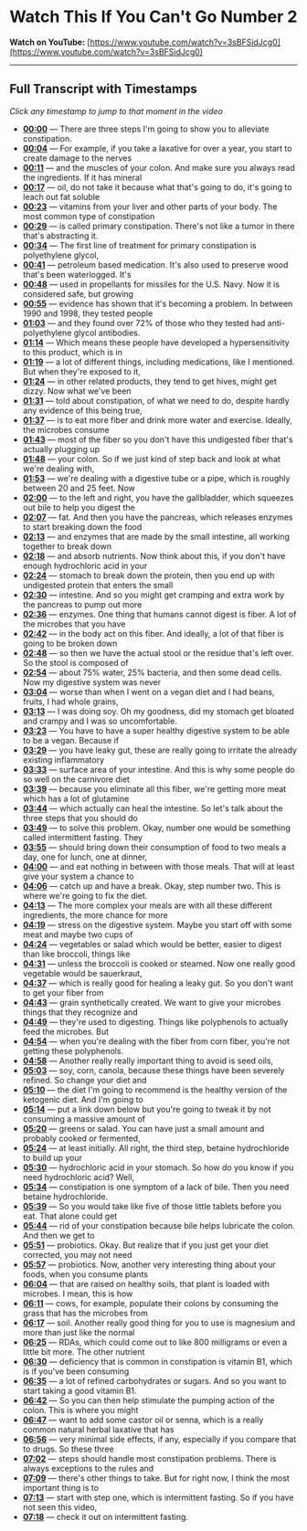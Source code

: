 # Watch This If You Can't Go Number 2

**Watch on YouTube:** [https://www.youtube.com/watch?v=3sBFSidJcg0](https://www.youtube.com/watch?v=3sBFSidJcg0)

---

## Full Transcript with Timestamps

*Click any timestamp to jump to that moment in the video*

- **[00:00](https://www.youtube.com/watch?v=3sBFSidJcg0&t=0s)** — There are three steps I'm going to show you to alleviate constipation.
- **[00:04](https://www.youtube.com/watch?v=3sBFSidJcg0&t=4s)** — For example, if you take a laxative for over a year, you start to create damage to the nerves
- **[00:11](https://www.youtube.com/watch?v=3sBFSidJcg0&t=11s)** — and the muscles of your colon. And make sure you always read the ingredients. If it has mineral
- **[00:17](https://www.youtube.com/watch?v=3sBFSidJcg0&t=17s)** — oil, do not take it because what that's going to do, it's going to leach out fat soluble
- **[00:23](https://www.youtube.com/watch?v=3sBFSidJcg0&t=23s)** — vitamins from your liver and other parts of your body. The most common type of constipation
- **[00:29](https://www.youtube.com/watch?v=3sBFSidJcg0&t=29s)** — is called primary constipation. There's not like a tumor in there that's abstracting it.
- **[00:34](https://www.youtube.com/watch?v=3sBFSidJcg0&t=34s)** — The first line of treatment for primary constipation is polyethylene glycol,
- **[00:41](https://www.youtube.com/watch?v=3sBFSidJcg0&t=41s)** — petroleum based medication. It's also used to preserve wood that's been waterlogged. It's
- **[00:48](https://www.youtube.com/watch?v=3sBFSidJcg0&t=48s)** — used in propellants for missiles for the U.S. Navy. Now it is considered safe, but growing
- **[00:55](https://www.youtube.com/watch?v=3sBFSidJcg0&t=55s)** — evidence has shown that it's becoming a problem. In between 1990 and 1998, they tested people
- **[01:03](https://www.youtube.com/watch?v=3sBFSidJcg0&t=63s)** — and they found over 72% of those who they tested had anti-polyethylene glycol antibodies.
- **[01:14](https://www.youtube.com/watch?v=3sBFSidJcg0&t=74s)** — Which means these people have developed a hypersensitivity to this product, which is in
- **[01:19](https://www.youtube.com/watch?v=3sBFSidJcg0&t=79s)** — a lot of different things, including medications, like I mentioned. But when they're exposed to it,
- **[01:24](https://www.youtube.com/watch?v=3sBFSidJcg0&t=84s)** — in other related products, they tend to get hives, might get dizzy. Now what we've been
- **[01:31](https://www.youtube.com/watch?v=3sBFSidJcg0&t=91s)** — told about constipation, of what we need to do, despite hardly any evidence of this being true,
- **[01:37](https://www.youtube.com/watch?v=3sBFSidJcg0&t=97s)** — is to eat more fiber and drink more water and exercise. Ideally, the microbes consume
- **[01:43](https://www.youtube.com/watch?v=3sBFSidJcg0&t=103s)** — most of the fiber so you don't have this undigested fiber that's actually plugging up
- **[01:48](https://www.youtube.com/watch?v=3sBFSidJcg0&t=108s)** — your colon. So if we just kind of step back and look at what we're dealing with,
- **[01:53](https://www.youtube.com/watch?v=3sBFSidJcg0&t=113s)** — we're dealing with a digestive tube or a pipe, which is roughly between 20 and 25 feet. Now
- **[02:00](https://www.youtube.com/watch?v=3sBFSidJcg0&t=120s)** — to the left and right, you have the gallbladder, which squeezes out bile to help you digest the
- **[02:07](https://www.youtube.com/watch?v=3sBFSidJcg0&t=127s)** — fat. And then you have the pancreas, which releases enzymes to start breaking down the food
- **[02:13](https://www.youtube.com/watch?v=3sBFSidJcg0&t=133s)** — and enzymes that are made by the small intestine, all working together to break down
- **[02:18](https://www.youtube.com/watch?v=3sBFSidJcg0&t=138s)** — and absorb nutrients. Now think about this, if you don't have enough hydrochloric acid in your
- **[02:24](https://www.youtube.com/watch?v=3sBFSidJcg0&t=144s)** — stomach to break down the protein, then you end up with undigested protein that enters the small
- **[02:30](https://www.youtube.com/watch?v=3sBFSidJcg0&t=150s)** — intestine. And so you might get cramping and extra work by the pancreas to pump out more
- **[02:36](https://www.youtube.com/watch?v=3sBFSidJcg0&t=156s)** — enzymes. One thing that humans cannot digest is fiber. A lot of the microbes that you have
- **[02:42](https://www.youtube.com/watch?v=3sBFSidJcg0&t=162s)** — in the body act on this fiber. And ideally, a lot of that fiber is going to be broken down
- **[02:48](https://www.youtube.com/watch?v=3sBFSidJcg0&t=168s)** — so then we have the actual stool or the residue that's left over. So the stool is composed of
- **[02:54](https://www.youtube.com/watch?v=3sBFSidJcg0&t=174s)** — about 75% water, 25% bacteria, and then some dead cells. Now my digestive system was never
- **[03:04](https://www.youtube.com/watch?v=3sBFSidJcg0&t=184s)** — worse than when I went on a vegan diet and I had beans, fruits, I had whole grains,
- **[03:13](https://www.youtube.com/watch?v=3sBFSidJcg0&t=193s)** — I was doing soy. Oh my goodness, did my stomach get bloated and crampy and I was so uncomfortable.
- **[03:23](https://www.youtube.com/watch?v=3sBFSidJcg0&t=203s)** — You have to have a super healthy digestive system to be able to be a vegan. Because if
- **[03:29](https://www.youtube.com/watch?v=3sBFSidJcg0&t=209s)** — you have leaky gut, these are really going to irritate the already existing inflammatory
- **[03:33](https://www.youtube.com/watch?v=3sBFSidJcg0&t=213s)** — surface area of your intestine. And this is why some people do so well on the carnivore diet
- **[03:39](https://www.youtube.com/watch?v=3sBFSidJcg0&t=219s)** — because you eliminate all this fiber, we're getting more meat which has a lot of glutamine
- **[03:44](https://www.youtube.com/watch?v=3sBFSidJcg0&t=224s)** — which actually can heal the intestine. So let's talk about the three steps that you should do
- **[03:49](https://www.youtube.com/watch?v=3sBFSidJcg0&t=229s)** — to solve this problem. Okay, number one would be something called intermittent fasting. They
- **[03:55](https://www.youtube.com/watch?v=3sBFSidJcg0&t=235s)** — should bring down their consumption of food to two meals a day, one for lunch, one at dinner,
- **[04:00](https://www.youtube.com/watch?v=3sBFSidJcg0&t=240s)** — and eat nothing in between with those meals. That will at least give your system a chance to
- **[04:06](https://www.youtube.com/watch?v=3sBFSidJcg0&t=246s)** — catch up and have a break. Okay, step number two. This is where we're going to fix the diet.
- **[04:13](https://www.youtube.com/watch?v=3sBFSidJcg0&t=253s)** — The more complex your meals are with all these different ingredients, the more chance for more
- **[04:19](https://www.youtube.com/watch?v=3sBFSidJcg0&t=259s)** — stress on the digestive system. Maybe you start off with some meat and maybe two cups of
- **[04:24](https://www.youtube.com/watch?v=3sBFSidJcg0&t=264s)** — vegetables or salad which would be better, easier to digest than like broccoli, things like
- **[04:31](https://www.youtube.com/watch?v=3sBFSidJcg0&t=271s)** — unless the broccoli is cooked or steamed. Now one really good vegetable would be sauerkraut,
- **[04:37](https://www.youtube.com/watch?v=3sBFSidJcg0&t=277s)** — which is really good for healing a leaky gut. So you don't want to get your fiber from
- **[04:43](https://www.youtube.com/watch?v=3sBFSidJcg0&t=283s)** — grain synthetically created. We want to give your microbes things that they recognize and
- **[04:49](https://www.youtube.com/watch?v=3sBFSidJcg0&t=289s)** — they're used to digesting. Things like polyphenols to actually feed the microbes. But
- **[04:54](https://www.youtube.com/watch?v=3sBFSidJcg0&t=294s)** — when you're dealing with the fiber from corn fiber, you're not getting these polyphenols.
- **[04:58](https://www.youtube.com/watch?v=3sBFSidJcg0&t=298s)** — Another really really important thing to avoid is seed oils,
- **[05:03](https://www.youtube.com/watch?v=3sBFSidJcg0&t=303s)** — soy, corn, canola, because these things have been severely refined. So change your diet and
- **[05:10](https://www.youtube.com/watch?v=3sBFSidJcg0&t=310s)** — the diet I'm going to recommend is the healthy version of the ketogenic diet. And I'm going to
- **[05:14](https://www.youtube.com/watch?v=3sBFSidJcg0&t=314s)** — put a link down below but you're going to tweak it by not consuming a massive amount of
- **[05:20](https://www.youtube.com/watch?v=3sBFSidJcg0&t=320s)** — greens or salad. You can have just a small amount and probably cooked or fermented,
- **[05:24](https://www.youtube.com/watch?v=3sBFSidJcg0&t=324s)** — at least initially. All right, the third step, betaine hydrochloride to build up your
- **[05:30](https://www.youtube.com/watch?v=3sBFSidJcg0&t=330s)** — hydrochloric acid in your stomach. So how do you know if you need hydrochloric acid? Well,
- **[05:34](https://www.youtube.com/watch?v=3sBFSidJcg0&t=334s)** — constipation is one symptom of a lack of bile. Then you need betaine hydrochloride.
- **[05:39](https://www.youtube.com/watch?v=3sBFSidJcg0&t=339s)** — So you would take like five of those little tablets before you eat. That alone could get
- **[05:44](https://www.youtube.com/watch?v=3sBFSidJcg0&t=344s)** — rid of your constipation because bile helps lubricate the colon. And then we get to
- **[05:51](https://www.youtube.com/watch?v=3sBFSidJcg0&t=351s)** — probiotics. Okay. But realize that if you just get your diet corrected, you may not need
- **[05:57](https://www.youtube.com/watch?v=3sBFSidJcg0&t=357s)** — probiotics. Now, another very interesting thing about your foods, when you consume plants
- **[06:04](https://www.youtube.com/watch?v=3sBFSidJcg0&t=364s)** — that are raised on healthy soils, that plant is loaded with microbes. I mean, this is how
- **[06:11](https://www.youtube.com/watch?v=3sBFSidJcg0&t=371s)** — cows, for example, populate their colons by consuming the grass that has the microbes from
- **[06:17](https://www.youtube.com/watch?v=3sBFSidJcg0&t=377s)** — soil. Another really good thing for you to use is magnesium and more than just like the normal
- **[06:25](https://www.youtube.com/watch?v=3sBFSidJcg0&t=385s)** — RDAs, which could come out to like 800 milligrams or even a little bit more. The other nutrient
- **[06:30](https://www.youtube.com/watch?v=3sBFSidJcg0&t=390s)** — deficiency that is common in constipation is vitamin B1, which is if you've been consuming
- **[06:35](https://www.youtube.com/watch?v=3sBFSidJcg0&t=395s)** — a lot of refined carbohydrates or sugars. And so you want to start taking a good vitamin B1.
- **[06:42](https://www.youtube.com/watch?v=3sBFSidJcg0&t=402s)** — So you can then help stimulate the pumping action of the colon. This is where you might
- **[06:47](https://www.youtube.com/watch?v=3sBFSidJcg0&t=407s)** — want to add some castor oil or senna, which is a really common natural herbal laxative that has
- **[06:56](https://www.youtube.com/watch?v=3sBFSidJcg0&t=416s)** — very minimal side effects, if any, especially if you compare that to drugs. So these three
- **[07:02](https://www.youtube.com/watch?v=3sBFSidJcg0&t=422s)** — steps should handle most constipation problems. There is always exceptions to the rules and
- **[07:09](https://www.youtube.com/watch?v=3sBFSidJcg0&t=429s)** — there's other things to take. But for right now, I think the most important thing is to
- **[07:13](https://www.youtube.com/watch?v=3sBFSidJcg0&t=433s)** — start with step one, which is intermittent fasting. So if you have not seen this video,
- **[07:18](https://www.youtube.com/watch?v=3sBFSidJcg0&t=438s)** — check it out on intermittent fasting.
